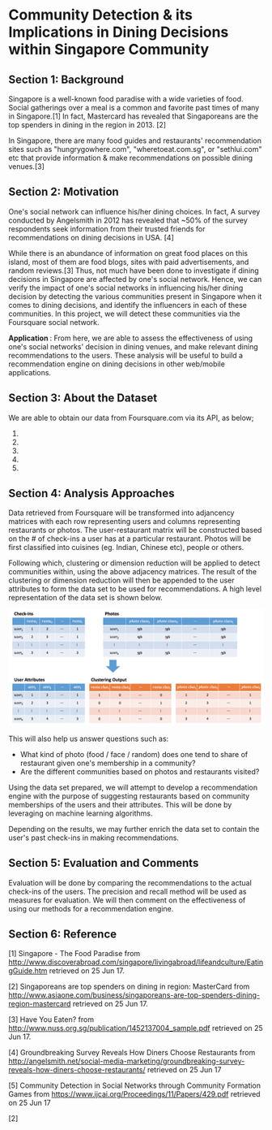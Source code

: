 # Community Detection & its Implications in Dining Decisions within Singapore Community

## Section 1: Background
Singapore is a well-known food paradise with a wide varieties of food. Social gatherings over a meal is a common and favorite past times of many in Singapore.[1] In fact, Mastercard has revealed that Singaporeans are the top spenders in dining in the region in 2013. [2]

In Singapore, there are many food guides and restaurants' recommendation sites such as "hungrygowhere.com", "wheretoeat.com.sg", or "sethlui.com" etc that provide information & make recommendations on possible dining venues.[3]

## Section 2: Motivation

One's social network can influence his/her dining choices. In fact, A survey conducted by Angelsmith in 2012 has revealed that ~50% of the survey respondents seek information from their trusted friends for recommendations on dining decisions in USA. [4]

While there is an abundance of information on great food places on this island, most of them are food blogs, sites with paid advertisements, and random reviews.[3] Thus, not much have been done to investigate if dining decisions in Singapore are affected by one's social network. Hence, we can verify the impact of one's social networks in influencing his/her dining decision by detecting the various communities present in Singapore when it comes to dining decisions, and identify the influencers in each of these communities. In this project, we will detect these communities via the Foursquare social network.

<b> Application </b>: From here, we are able to assess the effectiveness of using one's social networks' decision in dining venues, and make relevant dining recommendations to the users. These analysis will be useful to build a recommendation engine on dining decisions in other web/mobile applications.

## Section 3: About the Dataset

We are able to obtain our data from Foursquare.com via its API, as below;

1.
2.
3.
4.
5.

## Section 4: Analysis Approaches

Data retrieved from Foursquare will be transformed into adjancency matrices with each row representing users and columns representing restaurants or photos. The user-restaurant matrix will be constructed based on the # of check-ins a user has at a particular restaurant. Photos will be first classified into cuisines (eg. Indian, Chinese etc), people or others.

Following which, clustering or dimension reduction will be applied to detect communities within, using the above adjacency matrices. The result of the clustering or dimension reduction will then be appended to the user attributes to form the data set to be used for recommendations. A high level representation of the data set is shown below.

![dataset](img_proposal/proposal_clus.png)

This will also help us answer questions such as:
* What kind of photo (food / face / random) does one tend to share of restaurant given one's membership in a community?
* Are the different communities based on photos and restaurants visited?

Using the data set prepared, we will attempt to develop a recommendation engine with the purpose of suggesting restaurants based on community memberships of the users and their attributes. This will be done by leveraging on machine learning algorithms.

Depending on the results, we may further enrich the data set to contain the user's past check-ins in making recommendations.

## Section 5: Evaluation and Comments

Evaluation will be done by comparing the recommendations to the actual check-ins of the users. The precision and recall method will be used as measures for evaluation. We will then comment on the effectiveness of using our methods for a recommendation engine.

## Section 6: Reference
[1] Singapore - The Food Paradise from http://www.discoverabroad.com/singapore/livingabroad/lifeandculture/EatingGuide.htm retrieved on 25 Jun 17.

[2] Singaporeans are top spenders on dining in region: MasterCard from http://www.asiaone.com/business/singaporeans-are-top-spenders-dining-region-mastercard retrieved on 25 Jun 17.

[3] Have You Eaten? from http://www.nuss.org.sg/publication/1452137004_sample.pdf retrieved on 25 Jun 17.

[4] Groundbreaking Survey Reveals How Diners Choose Restaurants from http://angelsmith.net/social-media-marketing/groundbreaking-survey-reveals-how-diners-choose-restaurants/ retrieved on 25 Jun 17

[5] Community Detection in Social Networks through Community Formation Games from https://www.ijcai.org/Proceedings/11/Papers/429.pdf retrieved on 25 Jun 17


[2]
